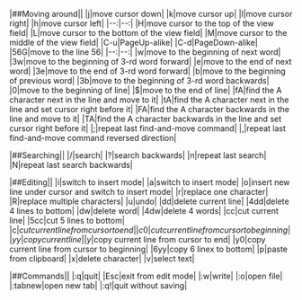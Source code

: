 |##Moving around||
|j|move cursor down|
|k|move cursor up|
|l|move cursor right|
|h|move cursor left|
|--:|--:|
|H|move cursor to the top of the view field|
|L|move cursor to the bottom of the view field|
|M|move cursor to the middle of the view field|
|C-u|PageUp-alike|
|C-d|PageDown-alike|
|56G|move to the line 56|
|--:|--:|
|w|move to the beginning of next word|
|3w|move to the beginning of 3-rd word forward|
|e|move to the end of next word|
|3e|move to the end of 3-rd word forward|
|b|move to the beginning of previous word|
|3b|move to the beginning of 3-rd word backwards|
|0|move to the beginning of line|
|$|move to the end of line|
|fA|find the A character next in the line and move to it|
|tA|find the A character next in the line and set cursor right before it|
|FA|find the A character backwards in the line and move to it|
|TA|find the A character backwards in the line and set cursor right before it|
|;|repeat last find-and-move command|
|,|repeat last find-and-move command reversed direction|

|##Searching||
|/|search|
|?|search backwards|
|n|repeat last search|
|N|repeat last search backwards|

|##Editing||
|i|switch to insert mode|
|a|switch to insert mode|
|o|insert new line under cursor and switch to insert mode|
|r|replace one character|
|R|replace multiple characters|
|u|undo|
|dd|delete current line|
|4dd|delete 4 lines to bottom|
|dw|delete word|
|4dw|delete 4 words|
|cc|cut current line|
|5cc|cut 5 lines to bottom|
|c$|cut current line from cursor to end|
|c0|cut current line from cursor to beginning|
|yy|copy current line|
|y$|copy current line from cursor to end|
|y0|copy current line from cursor to beginning|
|6yy|copy 6 linex to bottom|
|p|paste from clipboard|
|x|delete character|
|v|select text|

|##Commands||
|:q|quit|
|Esc|exit from edit mode|
|:w|write|
|:o|open file|
|:tabnew|open new tab|
|:q!|quit without saving|
